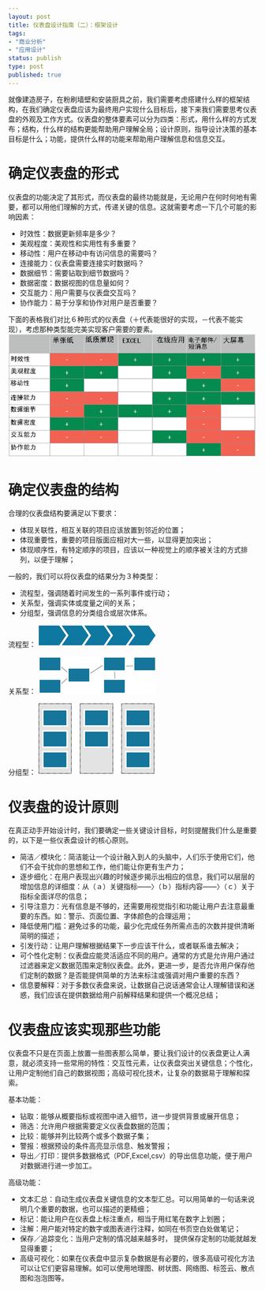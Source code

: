 ```yaml
--- 
layout: post
title: 仪表盘设计指南（二）：框架设计
tags: 
- "商业分析"
- "应用设计"
status: publish
type: post
published: true
---
```

就像建造房子，在粉刷墙壁和安装厨具之前，我们需要考虑搭建什么样的框架结构，在我们确定仪表盘应该为最终用户实现什么目标后，接下来我们需要思考仪表盘的外观及工作方式。仪表盘的整体要素可以分为四类：形式，用什么样的方式发布；结构，什么样的结构更能帮助用户理解全局；设计原则，指导设计决策的基本目标是什么；功能，提供什么样的功能来帮助用户理解信息和信息交互。

# 确定仪表盘的形式

仪表盘的功能决定了其形式，而仪表盘的最终功能就是，无论用户在何时何地有需要，都可以用他们理解的方式，传递关键的信息。这就需要考虑一下几个可能的影响因素：

+ 时效性：数据更新频率是多少？
+ 美观程度：美观性和实用性有多重要？
+ 移动性：用户在移动中有访问信息的需要吗？
+ 连接能力：仪表盘需要连接实时数据吗？
+ 数据细节：需要钻取到细节数据吗？
+ 数据密度：数据视图的信息量如何？
+ 交互能力：用户需要与仪表盘交互吗？
+ 协作能力：易于分享和协作对用户是否重要？

下面的表格我们对比６种形式的仪表盘（＋代表能很好的实现，－代表不能实现），考虑那种类型能完美实现客户需要的要素。
![仪表盘的形式](/upload/pic/2010-09-27-dashboard-type.png "")

# 确定仪表盘的结构

合理的仪表盘结构要满足以下要求：

+ 体现关联性，相互关联的项目应该放置到邻近的位置；
+ 体现重要性，重要的项目版面应相对大一些，以显得更加突出；
+ 体现顺序性，有特定顺序的项目，应该以一种视觉上的顺序被关注的方式排列，以便于理解；

一般的，我们可以将仪表盘的结果分为３种类型：

+ 流程型，强调随着时间发生的一系列事件或行动；
+ 关系型，强调实体或度量之间的关系；
+ 分组型，强调信息的分类组合或层次体系。

流程型：
![流程型](/upload/pic/2010-09-27-dashboard-struct1.png "")

关系型：
![关系型](/upload/pic/2010-09-27-dashboard-struct2.png "")

分组型：
![分组型](/upload/pic/2010-09-27-dashboard-struct3.png "")

# 仪表盘的设计原则

在真正动手开始设计时，我们要确定一些关键设计目标，时刻提醒我们什么是重要的，以下是一些仪表盘设计的核心原则。

+ 简洁／模块化：简洁能让一个设计融入到人的头脑中，人们乐于使用它们，他们不会干扰你的思想和工作，他们能让你更有生产力；
+ 逐步细化：在用户表现出兴趣的时候逐步揭示出相应的信息，我们可以层层的增加信息的详细度：从（ａ）关键指标——〉（ｂ）指标内容——〉（ｃ）关于指标全面详尽的信息；
+ 引导注意力：光有信息是不够的，还需要用视觉指引和功能让用户去注意最重要的东西。如：警示、页面位置、字体颜色的合理运用；
+ 降低使用门槛：避免过多的功能，最少化完成任务所需点击的次数并提供清晰简明的描述；
+ 引发行动：让用户理解根据结果下一步应该干什么，或者联系谁去解决；
+ 可个性化定制：仪表盘应能灵活适应不同的用户。通常的方式是允许用户通过过滤器来定义数据范围来定制仪表盘。此外，更进一步，是否允许用户保存他们定制的数据？是否能提供简单的方法来标注或强调对用户重要的东西？
+ 信息要解释：对于多数仪表盘来说，让数据自己说话通常会让人理解错误和迷惑，我们应该在提供数据给用户前解释结果和提供一个概况总结；

# 仪表盘应该实现那些功能

仪表盘不只是在页面上放置一些图表那么简单，要让我们设计的仪表盘更让人满意，就必须支持一些常用的特性：交互性元素，让仪表盘突出关键信息；个性化，让用户定制他们自己的数据视图；高级可视化技术，让复杂的数据易于理解和探索。

基本功能：

+ 钻取：能够从概要指标或视图中进入细节，进一步提供背景或展开信息；
+ 筛选：允许用户根据需要定义仪表盘数据的范围；
+ 比较：能够并列比较两个或多个数据子集；
+ 警报：根据预设的条件高亮显示信息、触发警报；
+ 导出／打印：提供多数据格式（PDF,Excel,csv）的导出信息功能，便于用户对数据进行进一步加工。

高级功能：

+ 文本汇总：自动生成仪表盘关键信息的文本型汇总。可以用简单的一句话来说明几个重要的数据，也可以描述的更精细；
+ 标记：能让用户在仪表盘上标注重点，相当于用红笔在数字上划圈；
+ 注解：用户能对特定的数字或图表进行注释，如同在书页空白处做笔记；
+ 保存／追踪变化：当用户定制的情况越来越多时， 提供保存定制的功能就越发显得重要；
+ 高级可视化：如果在仪表盘中显示复杂数据是有必要的，很多高级可视化方法可以让它们更容易理解。如可以使用地理图、树状图、网络图、标签云、散点图和泡泡图等。
